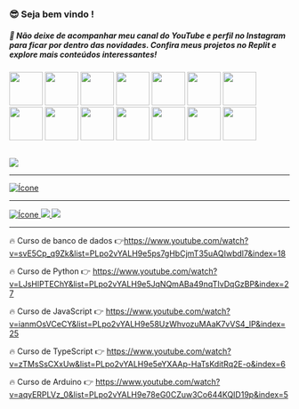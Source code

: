 ### 😎 Seja bem vindo !
##### 🚀 Não deixe de acompanhar meu canal do YouTube e perfil no Instagram para ficar por dentro das novidades. Confira meus projetos no Replit e explore mais conteúdos interessantes!

<div>
<img src="https://www.vectorlogo.zone/logos/github/github-icon.svg" width="60"> 
<img src="https://www.vectorlogo.zone/logos/linux/linux-icon.svg" width="60">
<img src="https://www.vectorlogo.zone/logos/w3_html5/w3_html5-icon.svg" width="60">
<img src="https://www.vectorlogo.zone/logos/w3_css/w3_css-official.svg" width="60">
<img src="https://www.vectorlogo.zone/logos/javascript/javascript-icon.svg" width="60">
<img src="https://www.vectorlogo.zone/logos/typescriptlang/typescriptlang-icon.svg" width="60">
<img src="https://www.vectorlogo.zone/logos/vuejs/vuejs-icon.svg" width="60">
<img src="https://www.vectorlogo.zone/logos/php/php-icon.svg" width="60">
<img src="https://www.vectorlogo.zone/logos/python/python-icon.svg" width="60">
<img src="https://www.vectorlogo.zone/logos/java/java-icon.svg" width="60">
<img src="https://www.vectorlogo.zone/logos/mysql/mysql-official.svg" width="60">
<img src="https://www.vectorlogo.zone/logos/postgresql/postgresql-icon.svg" width="60">
<img src="https://www.vectorlogo.zone/logos/firebase/firebase-icon.svg" width="60">
<img src="https://www.vectorlogo.zone/logos/docker/docker-official.svg" width="60">
<h2>
</div>


<a href="https://discord.gg/jGMdKehPkf">
  <img src="https://www.vectorlogo.zone/logos/discord/discord-official.svg">
</a>

<hr>

<a href="https://chat.whatsapp.com/GsN1nFTGOpG5gX2n7sXBqR">
  <img src="https://www.vectorlogo.zone/logos/whatsapp/whatsapp-icon.svg" alt="Ícone">
</a>
<hr>
<a href="https://www.youtube.com/@mentemaker/featured">
  <img src="https://img.shields.io/badge/YouTube-FF0000?style=for-the-badge&logo=youtube&logoColor=white&theme=transparent" alt="Ícone">
</a>

<a href="https://www.instagram.com/p/CwEdLL4te3W/?utm_source=ig_web_button_share_sheet&igshid=MzRlODBiNWFlZA==">
  <img src="https://img.shields.io/badge/instagram-FF0000r?style=for-the-badge&logo=instagram&logoColor=white">
</a>

<a href="https://replit.com/@MenteMaker">
  <img src="https://img.shields.io/badge/replit-667881?style=for-the-badge&logo=replit&logoColor=white">
</a>



<hr>

🔥 Curso de banco de dados 
👉https://www.youtube.com/watch?v=svE5Cp_q9Zk&list=PLpo2vYALH9e5ps7gHbCjmT35uAQIwbdl7&index=18

🔥 Curso de Python 
👉 https://www.youtube.com/watch?v=LJsHlPTEChY&list=PLpo2vYALH9e5JqNQmABa49nqTIvDqGzBP&index=27

🔥 Curso de JavaScript 
👉 https://www.youtube.com/watch?v=ianmOsVCeCY&list=PLpo2vYALH9e58UzWhvozuMAaK7vVS4_lP&index=25

🔥 Curso de TypeScript
👉 https://www.youtube.com/watch?v=zTMsSsCXxUw&list=PLpo2vYALH9e5eYXAAp-HaTsKditRq2E-o&index=6

🔥 Curso de Arduino
👉 https://www.youtube.com/watch?v=aqyERPLVz_0&list=PLpo2vYALH9e78eG0CZuw3Co644KQID19p&index=5



